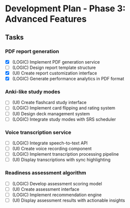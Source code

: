 # Development Plan - Phase 3: Advanced Features

## Tasks

### PDF report generation
- [x] (LOGIC) Implement PDF generation service
- [ ] (LOGIC) Design report template structure
- [x] (UI) Create report customization interface
- [x] (LOGIC) Generate performance analytics in PDF format

### Anki-like study modes
- [ ] (UI) Create flashcard study interface
- [ ] (LOGIC) Implement card flipping and rating system
- [ ] (UI) Design deck management system
- [ ] (LOGIC) Integrate study modes with SRS scheduler

### Voice transcription service
- [ ] (LOGIC) Integrate speech-to-text API
- [ ] (UI) Create voice recording component
- [ ] (LOGIC) Implement transcription processing pipeline
- [ ] (UI) Display transcriptions with sync highlighting

### Readiness assessment algorithm
- [ ] (LOGIC) Develop assessment scoring model
- [ ] (UI) Create assessment interface
- [ ] (LOGIC) Implement recommendation engine
- [ ] (UI) Display assessment results with actionable insights